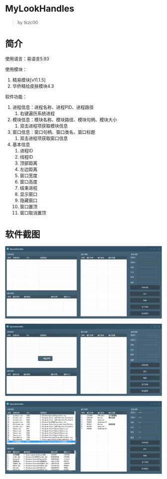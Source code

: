 # MyLookHandles

> by tkzc00

# 简介

使用语言：易语言5.93

使用模块：

1. 精易模块[v11.1.5]
2. 华侨精绘皮肤模块4.3

软件功能：

1. 进程信息：进程名称、进程PID、进程路径
   1. 右键遍历系统进程
2. 模块信息：模块名称、模块路径、模块句柄、模块大小
   1. 双击进程项获取模块信息
3. 窗口信息：窗口句柄、窗口类名、窗口标题
   1. 双击进程项获取窗口信息
4. 基本信息
   1. 进程ID
   2. 线程ID
   3. 顶部距离
   4. 左边距离
   5. 窗口宽度
   6. 窗口高度
   7. 结束进程
   8. 显示窗口
   9. 隐藏窗口
   10. 窗口置顶
   11. 窗口取消置顶

# 软件截图

![image-20240405151834358](.assets/image-20240405151834358.png)

![image-20240405151935329](.assets/image-20240405151935329.png)

![image-20240405151958615](.assets/image-20240405151958615.png)